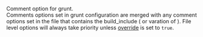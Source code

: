 Comment option for grunt.  
Comments options set in grunt configuration are merged with any comment options set in the file that contains the build_include ( or varation of ).
File level options will always take priority unless [override](/grunt-build-include/interfaces/src_modules.ibigruntopt.html#override) is set to `true`.  
